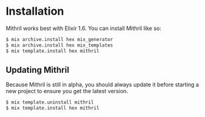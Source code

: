 # Installation

Mithril works best with Elixir 1.6. You can install Mithril like so:

```sh
$ mix archive.install hex mix_generator
$ mix archive.install hex mix_templates
$ mix template.install hex mithril
```

## Updating Mithril

Because Mithril is still in alpha, you should always update it before
starting a new project to ensure you get the latest version.

```sh
$ mix template.uninstall mithril
$ mix template.install hex mithril
```
